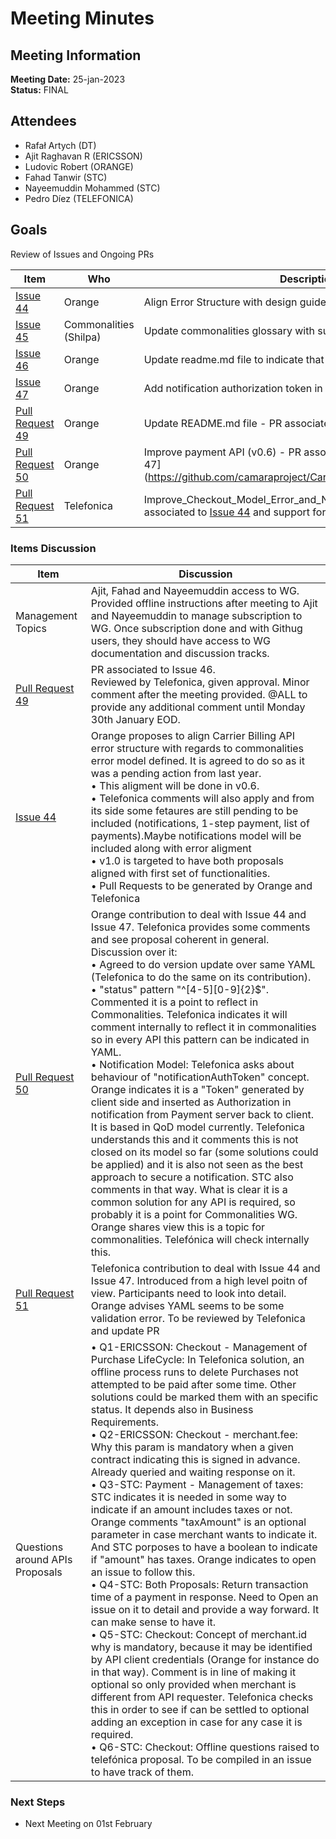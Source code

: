 # Meeting Minutes
## Meeting Information
**Meeting Date:** 25-jan-2023<br/>
**Status:** FINAL

## Attendees
- Rafał Artych (DT)
- Ajit Raghavan R (ERICSSON)
- Ludovic Robert (ORANGE)
- Fahad Tanwir (STC)
- Nayeemuddin Mohammed (STC)
- Pedro Díez (TELEFONICA)


## Goals
Review of Issues and Ongoing PRs </br>


Item | Who | Description
---- | ---- | ----
[Issue 44](https://github.com/camaraproject/CarrierBillingCheckOut/issues/44) | Orange | Align Error Structure with design guideline
[Issue 45](https://github.com/camaraproject/CarrierBillingCheckOut/issues/45) | Commonalities (Shilpa) | Update commonalities glossary with subproject relevant terms 
[Issue 46](https://github.com/camaraproject/CarrierBillingCheckOut/issues/46) | Orange | Update readme.md file to indicate that 2 flavors are defined
[Issue 47](https://github.com/camaraproject/CarrierBillingCheckOut/issues/47) | Orange | Add notification authorization token in POST Request
[Pull Request 49](https://github.com/camaraproject/CarrierBillingCheckOut/pull/49) | Orange | Update README.md file - PR associated to [Issue 46](https://github.com/camaraproject/CarrierBillingCheckOut/issues/46)
[Pull Request 50](https://github.com/camaraproject/CarrierBillingCheckOut/pull/50) | Orange | Improve payment API (v0.6) - PR associated to [Issue 44](https://github.com/camaraproject/CarrierBillingCheckOut/issues/44) and [Issue 47] (https://github.com/camaraproject/CarrierBillingCheckOut/issues/47) 
[Pull Request 51](https://github.com/camaraproject/CarrierBillingCheckOut/pull/51) | Telefonica | Improve_Checkout_Model_Error_and_Notifications_(v0.6) - PR associated to [Issue 44](https://github.com/camaraproject/CarrierBillingCheckOut/issues/44) and support for Notifications Model


### Items Discussion

Item | Discussion
---- | ----
Management Topics | Ajit, Fahad and Nayeemuddin access to WG. Provided offline instructions after meeting to Ajit and Nayeemuddin to manage subscription to WG. Once subscription done and with Githug users, they should have access to WG documentation and discussion tracks.
[Pull Request 49](https://github.com/camaraproject/CarrierBillingCheckOut/pull/49) | PR associated to Issue 46. <br/> Reviewed by Telefonica, given approval. Minor comment after the meeting provided. @ALL to provide any additional comment until Monday 30th January EOD.
[Issue 44](https://github.com/camaraproject/CarrierBillingCheckOut/issues/44) | Orange proposes to align Carrier Billing API error structure with regards to commonalities error model defined. It is agreed to do so as it was a pending action from last year.<br/> • This aligment will be done in v0.6.<br/> • Telefonica comments will also apply and from its side some fetaures are still pending to be included (notifications, 1-step payment, list of payments).Maybe notifications model will be included along with error aligment<br/> • v1.0 is targeted to have both proposals aligned with first set of functionalities.<br/> • Pull Requests to be generated by Orange and Telefonica 
[Pull Request 50](https://github.com/camaraproject/CarrierBillingCheckOut/pull/50) | Orange contribution to deal with Issue 44 and Issue 47. Telefonica provides some comments and see proposal coherent in general. Discussion over it:<br/> • Agreed to do version update over same YAML (Telefonica to do the same on its contribution).<br/> • "status" pattern "^[4-5][0-9]{2}$". Commented it is a point to reflect in Commonalities. Telefonica indicates it will comment internally to reflect it in commonalities so in every API this pattern can be indicated in YAML. <br/> • Notification Model: Telefonica asks about behaviour of "notificationAuthToken" concept. Orange indicates it is a "Token" generated by client side and inserted as Authorization in notification from Payment server back to client. It is based in QoD model currently. Telefonica understands this and it comments this is not closed on its model so far (some solutions could be applied) and it is also not seen as the best approach to secure a notification. STC also comments in that way. What is clear it is a common solution for any API is required, so probably it is a point for Commonalities WG. Orange shares view this is a topic for commonalities. Telefónica will check internally this. 
[Pull Request 51](https://github.com/camaraproject/CarrierBillingCheckOut/pull/51) | Telefonica contribution to deal with Issue 44 and Issue 47. Introduced from a high level poitn of view. Participants need to look into detail. Orange advises YAML seems to be some validation error. To be reviewed by Telefonica and update PR
Questions around APIs Proposals | • Q1-ERICSSON: Checkout - Management of Purchase LifeCycle: In Telefonica solution, an offline process runs to delete Purchases not attempted to be paid after some time. Other solutions could be marked them with an specific status. It depends also in Business Requirements.<br/> • Q2-ERICSSON: Checkout - merchant.fee: Why this param is mandatory when a given contract indicating this is signed in advance. Already queried and waiting response on it.<br/> • Q3-STC: Payment - Management of taxes: STC indicates it is needed in some way to indicate if an amount includes taxes or not. Orange comments "taxAmount" is an optional parameter in case merchant wants to indicate it. And STC porposes to have a boolean to indicate if "amount" has taxes. Orange indicates to open an issue to follow this. <br/> • Q4-STC: Both Proposals: Return transaction time of a payment in response. Need to Open an issue on it to detail and provide a way forward. It can make sense to have it. <br/> • Q5-STC: Checkout: Concept of merchant.id why is mandatory, because it may be identified by API client credentials (Orange for instance do in that way). Comment is in line of making it optional so only provided when merchant is different from API requester. Telefonica checks this in order to see if can be settled to optional adding an exception in case for any case it is required. <br/> • Q6-STC: Checkout: Offline questions raised to telefónica proposal. To be compiled in an issue to have track of them. 


### Next Steps
- Next Meeting on 01st February
